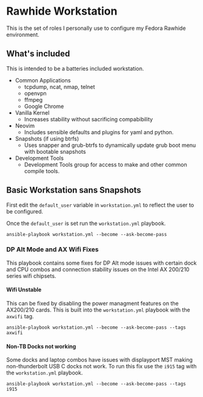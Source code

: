 # Rawhide Workstation

This is the set of roles I personally use to configure my Fedora Rawhide environment.

## What's included

This is intended to be a batteries included workstation. 

* Common Applications
    - tcpdump, ncat, nmap, telnet
    - openvpn
    - ffmpeg
    - Google Chrome
* Vanilla Kernel
    - Increases stability without sacrificing compabibility
* Neovim
    - Includes sensible defaults and plugins for yaml and python.
* Snapshots (if using btrfs)
    - Uses snapper and grub-btrfs to dynamically update grub boot menu with bootable snapshots
* Development Tools
    - Development Tools group for access to make and other common compile tools.

## Basic Workstation sans Snapshots

First edit the `default_user` variable in `workstation.yml` to reflect the user to be configured.

Once the `default_user` is set run the `workstation.yml` playbook.

```
ansible-playbook workstation.yml --become --ask-become-pass
```

### DP Alt Mode and AX Wifi Fixes

This playbook contains some fixes for DP Alt mode issues with certain dock and CPU combos and connection stability issues on the Intel AX 200/210 series wifi chipsets.

#### Wifi Unstable

This can be fixed by disabling the power managment features on the AX200/210 cards. This is built into the `workstation.yml` playbook with the `axwifi` tag.

```
ansible-playbook workstation.yml --become --ask-become-pass --tags axwifi
```

#### Non-TB Docks not working

Some docks and laptop combos have issues with displayport MST making non-thunderbolt USB C docks not work. To run this fix use the `i915` tag with the `workstation.yml` playbook.

```
ansible-playbook workstation.yml --become --ask-become-pass --tags i915
```
